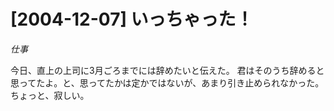 # [2004-12-07] いっちゃった！
_仕事_

今日、直上の上司に3月ごろまでには辞めたいと伝えた。
君はそのうち辞めると思ってたよ。と、思ってたかは定かではないが、あまり引き止められなかった。
ちょっと、寂しい。
